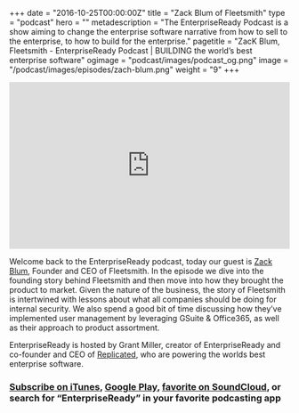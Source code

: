 +++
date = "2016-10-25T00:00:00Z"
title = "Zack Blum of Fleetsmith"
type = "podcast"
hero = ""
metadescription = "The EnterpriseReady Podcast is a show aiming to change the enterprise software narrative from how to sell to the enterprise, to how to build for the enterprise."
pagetitle = "ZacK Blum, Fleetsmith - EnterpriseReady Podcast | BUILDING the world’s best enterprise software"
ogimage = "podcast/images/podcast_og.png"
image = "/podcast/images/episodes/zach-blum.png"
weight = "9"
+++

<iframe width="100%" height="300" scrolling="no" frameborder="no" allow="autoplay" src="https://w.soundcloud.com/player/?url=https%3A//api.soundcloud.com/tracks/631116276&color=%23ee5042&auto_play=false&hide_related=false&show_comments=true&show_user=true&show_reposts=false&show_teaser=true&visual=true"></iframe>

Welcome back to the EnterpriseReady podcast, today our guest is [Zack Blum](https://twitter.com/zackblum), Founder and CEO of Fleetsmith. In the episode we dive into the founding story behind Fleetsmith and then move into how they brought the product to market. Given the nature of the business, the story of Fleetsmith is intertwined with lessons about what all companies should be doing for internal security. We also spend a good bit of time discussing how they’ve implemented user management by leveraging GSuite & Office365, as well as their approach to product assortment.

EnterpriseReady is hosted by Grant Miller, creator of EnterpriseReady and co-founder and CEO of [Replicated](https://www.replicated.com), who are powering the worlds best enterprise software.

### [Subscribe on iTunes](https://podcasts.apple.com/us/podcast/ep-9-device-management-with-zack-blum-of-fleetsmith/id1437951282?i=1000440717152), [Google Play](https://play.google.com/music/listen?u=0#/ps/Iq3uifjva44tdvm2orhu4apvjtu), [favorite on SoundCloud](https://soundcloud.com/heavybit/sets/enterpriseready), or search for “EnterpriseReady” in your favorite podcasting app
